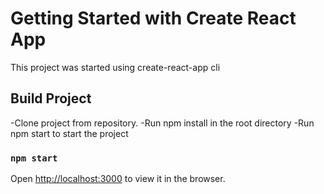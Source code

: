 # Getting Started with Create React App

This project was started using create-react-app cli

## Build Project

-Clone project from repository.
-Run npm install in the root directory
-Run npm start to start the project

### `npm start`

Open [http://localhost:3000](http://localhost:3000) to view it in the browser.
